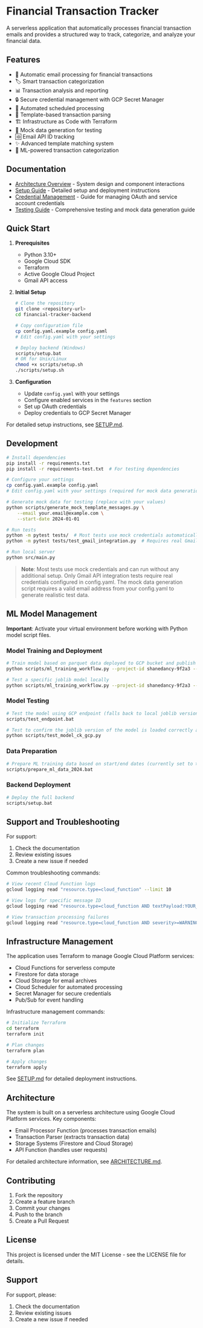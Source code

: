 # Financial Transaction Tracker

A serverless application that automatically processes financial transaction emails and provides a structured way to track, categorize, and analyze your financial data.

## Features

- 📧 Automatic email processing for financial transactions
- 🏷️ Smart transaction categorization
- 📊 Transaction analysis and reporting
- 🔒 Secure credential management with GCP Secret Manager
- 🔄 Automated scheduled processing
- 🎯 Template-based transaction parsing
- 🏗️ Infrastructure as Code with Terraform
- 🧪 Mock data generation for testing
- 🆔 Email API ID tracking
- ✨ Advanced template matching system
- 🤖 ML-powered transaction categorization

## Documentation

- [Architecture Overview](ARCHITECTURE.md) - System design and component interactions
- [Setup Guide](SETUP.md) - Detailed setup and deployment instructions
- [Credential Management](CREDENTIAL_MANAGEMENT.md) - Guide for managing OAuth and service account credentials
- [Testing Guide](TESTING.md) - Comprehensive testing and mock data generation guide

## Quick Start

1. **Prerequisites**
   - Python 3.10+
   - Google Cloud SDK
   - Terraform
   - Active Google Cloud Project
   - Gmail API access

2. **Initial Setup**
   ```bash
   # Clone the repository
   git clone <repository-url>
   cd financial-tracker-backend

   # Copy configuration file
   cp config.yaml.example config.yaml
   # Edit config.yaml with your settings

   # Deploy backend (Windows)
   scripts/setup.bat
   # OR for Unix/Linux
   chmod +x scripts/setup.sh
   ./scripts/setup.sh
   ```

3. **Configuration**
   - Update `config.yaml` with your settings
   - Configure enabled services in the `features` section
   - Set up OAuth credentials
   - Deploy credentials to GCP Secret Manager

For detailed setup instructions, see [SETUP.md](SETUP.md).

## Development

```bash
# Install dependencies
pip install -r requirements.txt
pip install -r requirements-test.txt  # For testing dependencies

# Configure your settings
cp config.yaml.example config.yaml
# Edit config.yaml with your settings (required for mock data generation)

# Generate mock data for testing (replace with your values)
python scripts/generate_mock_template_messages.py \
    --email your.email@example.com \
    --start-date 2024-01-01

# Run tests
python -m pytest tests/  # Most tests use mock credentials automatically
python -m pytest tests/test_gmail_integration.py  # Requires real Gmail credentials

# Run local server
python src/main.py
```

> **Note**: Most tests use mock credentials and can run without any additional setup. Only Gmail API integration tests require real credentials configured in config.yaml. The mock data generation script requires a valid email address from your config.yaml to generate realistic test data.

## ML Model Management

**Important**: Activate your virtual environment before working with Python model script files.

### Model Training and Deployment

```bash
# Train model based on parquet data deployed to GCP bucket and publish to GCP
python scripts/ml_training_workflow.py --project-id shanedancy-9f2a3 --train-only

# Test a specific joblib model locally
python scripts/ml_training_workflow.py --project-id shanedancy-9f2a3 --train-only
```

### Model Testing

```bash
# Test the model using GCP endpoint (falls back to local joblib version)
scripts/test_endpoint.bat

# Test to confirm the joblib version of the model is loaded correctly as a pipeline
python scripts/test_model_ck_gcp.py
```

### Data Preparation

```bash
# Prepare ML training data based on start/end dates (currently set to >= 2024-01-01 for default users)
scripts/prepare_ml_data_2024.bat
```

### Backend Deployment

```bash
# Deploy the full backend
scripts/setup.bat
```

## Support and Troubleshooting

For support:
1. Check the documentation
2. Review existing issues
3. Create a new issue if needed

Common troubleshooting commands:

```bash
# View recent Cloud Function logs
gcloud logging read "resource.type=cloud_function" --limit 10

# View logs for specific message ID
gcloud logging read "resource.type=cloud_function AND textPayload:YOUR_MESSAGE_ID" --limit 10

# View transaction processing failures
gcloud logging read "resource.type=cloud_function AND severity>=WARNING" --limit 10
```

## Infrastructure Management

The application uses Terraform to manage Google Cloud Platform services:
- Cloud Functions for serverless compute
- Firestore for data storage
- Cloud Storage for email archives
- Cloud Scheduler for automated processing
- Secret Manager for secure credentials
- Pub/Sub for event handling

Infrastructure management commands:
```bash
# Initialize Terraform
cd terraform
terraform init

# Plan changes
terraform plan

# Apply changes
terraform apply
```

See [SETUP.md](SETUP.md) for detailed deployment instructions.

## Architecture

The system is built on a serverless architecture using Google Cloud Platform services. Key components:

- Email Processor Function (processes transaction emails)
- Transaction Parser (extracts transaction data)
- Storage Systems (Firestore and Cloud Storage)
- API Function (handles user requests)

For detailed architecture information, see [ARCHITECTURE.md](ARCHITECTURE.md).

## Contributing

1. Fork the repository
2. Create a feature branch
3. Commit your changes
4. Push to the branch
5. Create a Pull Request

## License

This project is licensed under the MIT License - see the LICENSE file for details.

## Support

For support, please:
1. Check the documentation
2. Review existing issues
3. Create a new issue if needed 
